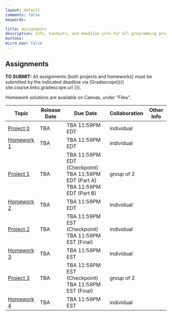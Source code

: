 ```yaml
---
layout: default
comments: false
keywords:

title: Assignments
description: Info, handouts, and deadline info for all programming projects and homeworks in the course.
buttons:
micro_nav: false
---
```


## Assignments

**TO SUBMIT:** All assignments (both projects and homeworks) must be submitted by the indicated deadline via [Gradescope]({{ site.course.links.gradescope.url }}).

Homework solutions are available on Canvas, under "Files".

| Topic                                     | Release Date | Due Date          | Collaboration | Other Info |
|-------------------------------------------|--------------|-------------------|---------------|------------|
| [Project 0]()                             | TBA          | TBA 11:59PM EDT  | individual     |            |
| [Homework 1]()                            | TBA          | TBA 11:59PM EDT  | individual     |            |
| [Project 1]()                             | TBA          | TBA 11:59PM EDT (Checkpoint) <br> TBA 11:59PM EDT (Part A) <br> TBA 11:59PM EDT (Part B)| group of 2  |     |
| [Homework 2]()                            | TBA          | TBA 11:59PM EDT | individual      |            |
| [Project 2]()                             | TBA          | TBA 11:59PM EST (Checkpoint) <br> TBA 11:59PM EST (Final) | individual  |     |
| [Homework 3]()                            | TBA          | TBA 11:59PM EST | individual      |            |
| [Project 3]()                             | TBA          | TBA 11:59PM EST (Checkpoint) <br> TBA 11:59PM EST (Final) | group of 2  |     |
| [Homework 4]()                            | TBA          | TBA 11:59PM EST | individual      |            |
